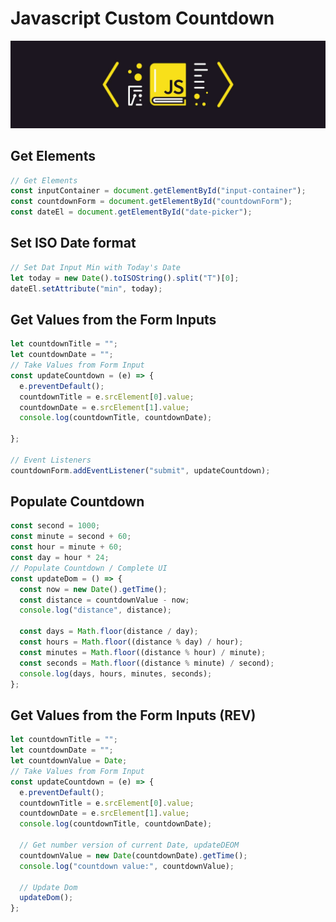 # Javascript Custom Countdown
![alt text][javascript]

[javascript]: https://github.com/yourwpmadesimple/javascript-navigation-animation/blob/master/javascript_banner.jpg "Javascript Banner"

## Get Elements
```javascript
// Get Elements
const inputContainer = document.getElementById("input-container");
const countdownForm = document.getElementById("countdownForm");
const dateEl = document.getElementById("date-picker");
```

## Set ISO Date format 
```javascript
// Set Dat Input Min with Today's Date
let today = new Date().toISOString().split("T")[0];
dateEl.setAttribute("min", today);
```

## Get Values from the Form Inputs
```javascript
let countdownTitle = "";
let countdownDate = "";
// Take Values from Form Input
const updateCountdown = (e) => {
  e.preventDefault();
  countdownTitle = e.srcElement[0].value;
  countdownDate = e.srcElement[1].value;
  console.log(countdownTitle, countdownDate);
  
};

// Event Listeners
countdownForm.addEventListener("submit", updateCountdown);
```

## Populate Countdown
```javascript
const second = 1000;
const minute = second + 60;
const hour = minute + 60;
const day = hour * 24;
// Populate Countdown / Complete UI
const updateDom = () => {
  const now = new Date().getTime();
  const distance = countdownValue - now;
  console.log("distance", distance);

  const days = Math.floor(distance / day);
  const hours = Math.floor((distance % day) / hour);
  const minutes = Math.floor((distance % hour) / minute);
  const seconds = Math.floor((distance % minute) / second);
  console.log(days, hours, minutes, seconds);
};
```


## Get Values from the Form Inputs (REV)
```javascript
let countdownTitle = "";
let countdownDate = "";
let countdownValue = Date;
// Take Values from Form Input
const updateCountdown = (e) => {
  e.preventDefault();
  countdownTitle = e.srcElement[0].value;
  countdownDate = e.srcElement[1].value;
  console.log(countdownTitle, countdownDate);

  // Get number version of current Date, updateDEOM
  countdownValue = new Date(countdownDate).getTime();
  console.log("countdown value:", countdownValue);

  // Update Dom
  updateDom();
};
```